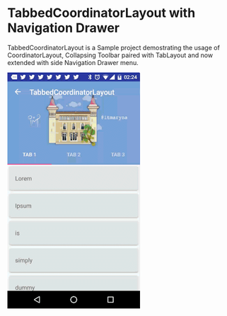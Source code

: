 # TabbedCoordinatorLayout with Navigation Drawer
TabbedCoordinatorLayout is a Sample project demostrating the usage of CoordinatorLayout, Collapsing Toolbar paired with TabLayout and now extended with side Navigation Drawer menu.

![img](art/demo.gif)
